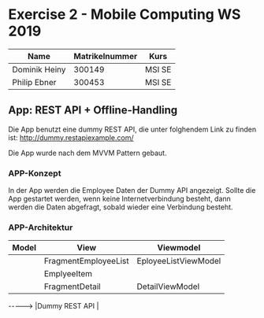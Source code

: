 # Exercise 2 - Mobile Computing WS 2019
| Name          | Matrikelnummer | Kurs   |
| ------------- | -------------- | ------ |
| Dominik Heiny | 300149         | MSI SE |
| Philip Ebner  | 300453         | MSI SE |

## App: REST API + Offline-Handling

Die App benutzt eine dummy REST API, die unter folghendem Link zu finden ist: http://dummy.restapiexample.com/

Die App wurde nach dem MVVM Pattern gebaut.


### APP-Konzept

In der App werden die Employee Daten der Dummy API angezeigt. Sollte die App gestartet werden, wenn keine Internetverbindung besteht, dann werden die Daten abgefragt, sobald wieder eine Verbindung besteht.


### APP-Architektur
| Model          | View                 | Viewmodel            |
| -------------  | --------------       | ------               |
|                | FragmentEmployeeList | EployeeListViewModel |  
|                | EmplyeeItem          |                      |
|                | FragmentDetail       | DetailViewModel      |

-----> |Dummy REST API |
